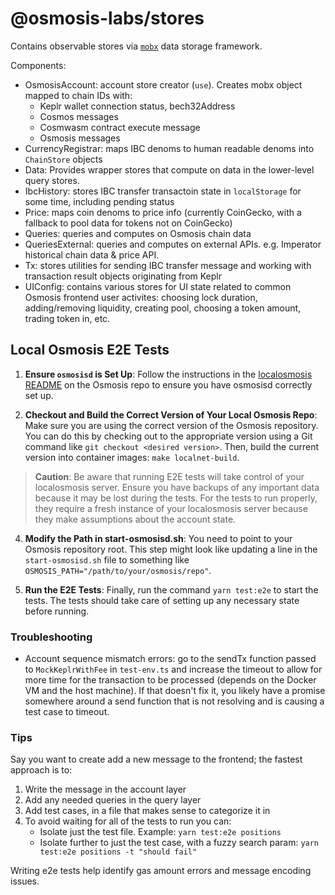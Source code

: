 # @osmosis-labs/stores

Contains observable stores via [`mobx`](https://mobx.js.org/README.html) data storage framework.

Components:

- OsmosisAccount: account store creator (`use`). Creates mobx object mapped to chain IDs with:
  - Keplr wallet connection status, bech32Address
  - Cosmos messages
  - Cosmwasm contract execute message
  - Osmosis messages
- CurrencyRegistrar: maps IBC denoms to human readable denoms into `ChainStore` objects
- Data: Provides wrapper stores that compute on data in the lower-level query stores.
- IbcHistory: stores IBC transfer transactoin state in `localStorage` for some time, including pending status
- Price: maps coin denoms to price info (currently CoinGecko, with a fallback to pool data for tokens not on CoinGecko)
- Queries: queries and computes on Osmosis chain data
- QueriesExternal: queries and computes on external APIs. e.g. Imperator historical chain data & price API.
- Tx: stores utilities for sending IBC transfer message and working with transaction result objects originating from Keplr
- UIConfig: contains various stores for UI state related to common Osmosis frontend user activites: choosing lock duration, adding/removing liquidity, creating pool, choosing a token amount, trading token in, etc.

## Local Osmosis E2E Tests

1. **Ensure `osmosisd` is Set Up**: Follow the instructions in the [localosmosis README](https://github.com/osmosis-labs/osmosis/blob/main/tests/localosmosis/README.md) on the Osmosis repo to ensure you have osmosisd correctly set up.

2. **Checkout and Build the Correct Version of Your Local Osmosis Repo**: Make sure you are using the correct version of the Osmosis repository. You can do this by checking out to the appropriate version using a Git command like `git checkout <desired version>`. Then, build the current version into container images: `make localnet-build`.

> **Caution**: Be aware that running E2E tests will take control of your localosmosis server. Ensure you have backups of any important data because it may be lost during the tests. For the tests to run properly, they require a fresh instance of your localosmosis server because they make assumptions about the account state.

4. **Modify the Path in start-osmosisd.sh**: You need to point to your Osmosis repository root. This step might look like updating a line in the `start-osmosisd.sh` file to something like `OSMOSIS_PATH="/path/to/your/osmosis/repo"`.

5. **Run the E2E Tests**: Finally, run the command `yarn test:e2e` to start the tests. The tests should take care of setting up any necessary state before running.

### Troubleshooting

- Account sequence mismatch errors: go to the sendTx function passed to `MockKeplrWithFee` in `test-env.ts` and increase the timeout to allow for more time for the transaction to be processed (depends on the Docker VM and the host machine). If that doesn't fix it, you likely have a promise somewhere around a send function that is not resolving and is causing a test case to timeout.

### Tips

Say you want to create add a new message to the frontend; the fastest approach is to:

1. Write the message in the account layer
2. Add any needed queries in the query layer
3. Add test cases, in a file that makes sense to categorize it in
4. To avoid waiting for all of the tests to run you can:
   - Isolate just the test file. Example: `yarn test:e2e positions`
   - Isolate further to just the test case, with a fuzzy search param: `yarn test:e2e positions -t "should fail"`

Writing e2e tests help identify gas amount errors and message encoding issues.
